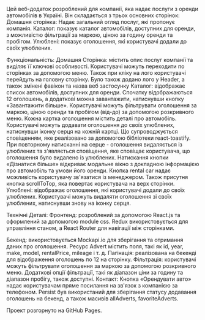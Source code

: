 Цей веб-додаток розроблений для компанії, яка надає послуги з оренди автомобілів
в Україні. Він складається з трьох основних сторінок: Домашня сторінка: Надає
загальний огляд послуг, які пропонує компанія. Каталог: показує каталог
автомобілів, доступних для оренди, з можливістю фільтрації за маркою, ціною за
годину оренди та пробігом. Улюблені: показує оголошення, які користувачі додали
до своїх улюблених.

Функціональність: Домашня Сторінка: містить опис послуг компанії та виділяє її
ключові особливості. Користувачі можуть переходити по сторінках за допомогою
меню. Також при кліку на лого користувачі перейдуть на головну сторінку. Було
також додано лого у Header, а також змінені фавікон та назва веб застосунку
Каталог: відображає список автомобілів, доступних для оренди. Спочатку
відображаються 12 оголошень, а додаткові можна завантажити, натиснувши кнопку
«Завантажити більше». Користувачі можуть фільтрувати оголошення за маркою, ціною
оренди та пробігом (від-до) за допомогою розкривного меню. Кожна картка
оголошення містить деталі про автомобіль. Користувачі можуть додавати оголошення
до своїх улюблених, натиснувши іконку серця на кожній картці. Що супроводжується
сповіщенням, яке реалізовано за допомогою бібліотеки react-toastify. При
повторному натисканні на серце - оголошення видаляється із улюблених та
з'являється сповіщення, яке сповіщає користувача, що оголошення було видалено із
улюблених. Натискання кнопки «Дізнатися більше» відкриває модальне вікно з
докладною інформацією про автомобіль та умови його оренди. Кнопка rental car
надає можливість користувачу зв'язатися із менеджером. Також присутня кнопка
scrollToTop, яка повертає користувача на верх сторінки. Улюблені: відображає
оголошення, які користувачі додали до своїх улюблених. Користувачі можуть
видаляти оголошення зі своїх улюблених, натиснувши знову на іконку серця.

Технічні Деталі: Фронтенд: розроблений за допомогою React.js та оформлений за
допомогою module css. Redux використовується для управління станом, а React
Router для навігації між сторінками.

Бекенд: використовується Mockapi.io для зберігання та отримання даних про
оголошення. Ресурс Advert містить поля, такі як id, year, make, model,
rentalPrice, mileage і т. д. Пагінація: реалізована на бекенді для відображення
оголошень по 12 на сторінку. Фільтрація: користувачі можуть фільтрувати
оголошення за маркою за допомогою розкривного меню. Додаткові опції фільтрації,
такі як діапазон ціни за годину та діапазон пробігу, також доступні. Контакт:
Кнопка «Орендувати авто» надає користувачам пряме посилання на зв'язок з
компанією за телефоном. Persist був використаний для зберігання статусу
додавання оголошень на бекенд, а також масивів allAdverts, favoriteAdverts.

Проект розгорнуто на GitHub Pages.
